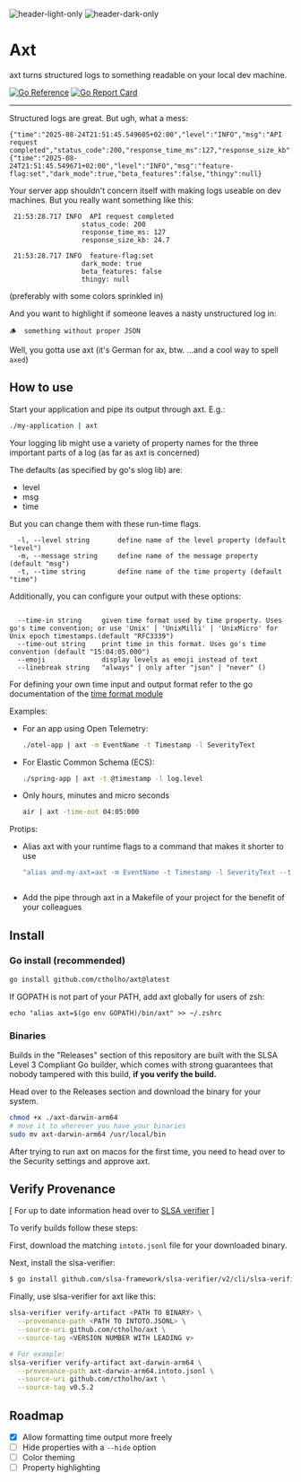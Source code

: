 ![header-light-only](https://github.com/user-attachments/assets/800c7b87-55d1-40f7-9cb4-2ea6f1a32be5#gh-light-mode-only)
![header-dark-only](https://github.com/user-attachments/assets/9d121acb-de3f-4bfb-9a1c-b9bf6ce8063a#gh-dark-mode-only)
# Axt

axt turns structured logs to something readable on your local dev machine.

[![Go Reference](https://pkg.go.dev/badge/github.com/ctholho/axt.svg)](https://pkg.go.dev/github.com/ctholho/axt)
[![Go Report Card](https://goreportcard.com/badge/github.com/ctholho/axt)](https://goreportcard.com/report/github.com/ctholho/axt)

<hr>

Structured logs are great. But ugh, what a mess:

```
{"time":"2025-08-24T21:51:45.549605+02:00","level":"INFO","msg":"API request completed","status_code":200,"response_time_ms":127,"response_size_kb":24.7}
{"time":"2025-08-24T21:51:45.549671+02:00","level":"INFO","msg":"feature-flag:set","dark_mode":true,"beta_features":false,"thingy":null}
```

Your server app shouldn't concern itself with making logs useable on dev
machines. But you really want something like this:

```
 21:53:28.717 INFO  API request completed
                  status_code: 200
                  response_time_ms: 127
                  response_size_kb: 24.7

 21:53:28.717 INFO  feature-flag:set
                  dark_mode: true
                  beta_features: false
                  thingy: null
```

(preferably with some colors sprinkled in)

And you want to highlight if someone leaves a nasty unstructured log in:

```
🪵  something without proper JSON
```

Well, you gotta use axt (it's German for ax, btw. ...and a cool way to spell
`axed`)

## How to use

Start your application and pipe its output through axt. E.g.:

```bash
./my-application | axt
```

Your logging lib might use a variety of property names for the three important
parts of a log (as far as axt is concerned)

The defaults (as specified by go's slog lib) are:

  - level
  - msg
  - time

But you can change them with these run-time flags.

```
  -l, --level string       define name of the level property (default "level")
  -m, --message string     define name of the message property (default "msg")
  -t, --time string        define name of the time property (default "time")
```

Additionally, you can configure your output with these options:
```
```
```
  --time-in string     given time format used by time property. Uses go's time convention; or use 'Unix' | 'UnixMilli' | 'UnixMicro' for Unix epoch timestamps.(default "RFC3339")
  --time-out string    print time in this format. Uses go's time convention (default "15:04:05.000")
  --emoji              display levels as emoji instead of text
  --linebreak string   "always" | only after "json" | "never" ()
```

For defining your own time input and output format refer to the go documentation of the [time format module](https://go.dev/src/time/format.go)

Examples:

- For an app using Open Telemetry:
  ```bash
  ./otel-app | axt -m EventName -t Timestamp -l SeverityText
  ```

- For Elastic Common Schema (ECS):
  ```bash
  ./spring-app | axt -t @timestamp -l log.level
  ```

- Only hours, minutes and micro seconds
  ```bash
  air | axt -time-out 04:05:000
  ```

Protips:

- Alias axt with your runtime flags to a command that makes it shorter to use
  ```bash
  "alias and-my-axt=axt -m EventName -t Timestamp -l SeverityText --time-in Unix --time-out 15:04:05.000000 --emoji --linebreak never"
  ```
  ```
  ```

- Add the pipe through axt in a Makefile of your project for the benefit of your colleagues

## Install

### Go install (recommended)

```bash
go install github.com/ctholho/axt@latest
```

If GOPATH is not part of your PATH, add axt globally for users of zsh:

```
echo "alias axt=$(go env GOPATH)/bin/axt" >> ~/.zshrc
```

### Binaries

Builds in the "Releases" section of this repository are built with the SLSA
Level 3 Compliant Go builder, which comes with strong guarantees that nobody
tampered with this build, **if you verify the build.**

Head over to the Releases section and download the binary for your system.

```bash
chmod +x ./axt-darwin-arm64
# move it to wherever you have your binaries
sudo mv axt-darwin-arm64 /usr/local/bin
```

After trying to run axt on macos for the first time, you need to head over to the
Security settings and approve axt.

## Verify Provenance

[ For up to date information head over to [SLSA verifier](https://github.com/slsa-framework/slsa-verifier#available-options) ]

To verify builds follow these steps:

First, download the matching `intoto.jsonl` file for your downloaded binary.

Next, install the slsa-verifier:

```bash
$ go install github.com/slsa-framework/slsa-verifier/v2/cli/slsa-verifier@v2.7.1
```

Finally, use slsa-verifier for axt like this:

```bash
slsa-verifier verify-artifact <PATH TO BINARY> \
  --provenance-path <PATH TO INTOTO.JSONL> \
  --source-uri github.com/ctholho/axt \
  --source-tag <VERSION NUMBER WITH LEADING v>

# For example:
slsa-verifier verify-artifact axt-darwin-arm64 \
  --provenance-path axt-darwin-arm64.intoto.jsonl \
  --source-uri github.com/ctholho/axt \
  --source-tag v0.5.2
```

## Roadmap

- [x] Allow formatting time output more freely
- [ ] Hide properties with a `--hide` option
- [ ] Color theming
- [ ] Property highlighting
